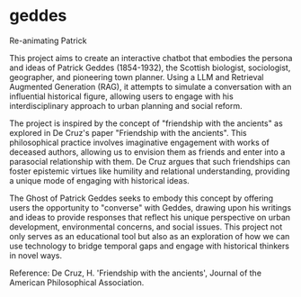 # geddes
Re-animating Patrick

This project aims to create an interactive chatbot that embodies the persona and ideas of Patrick Geddes (1854-1932), the Scottish biologist, sociologist, geographer, and pioneering town planner. Using a LLM and Retrieval Augmented Generation (RAG), it attempts to simulate a conversation with an influential historical figure, allowing users to engage with his interdisciplinary approach to urban planning and social reform.

The project is inspired by the concept of "friendship with the ancients" as explored in De Cruz's paper "Friendship with the ancients". This philosophical practice involves imaginative engagement with works of deceased authors, allowing us to envision them as friends and enter into a parasocial relationship with them. De Cruz argues that such friendships can foster epistemic virtues like humility and relational understanding, providing a unique mode of engaging with historical ideas.

The Ghost of Patrick Geddes seeks to embody this concept by offering users the opportunity to "converse" with Geddes, drawing upon his writings and ideas to provide responses that reflect his unique perspective on urban development, environmental concerns, and social issues. This project not only serves as an educational tool but also as an exploration of how we can use technology to bridge temporal gaps and engage with historical thinkers in novel ways.

Reference:
De Cruz, H. 'Friendship with the ancients', Journal of the American Philosophical Association.
